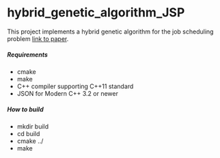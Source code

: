 # hybrid_genetic_algorithm_JSP
<p>
This project implements a hybrid genetic algorithm for the job scheduling problem
<a href="http://mauricio.resende.info/doc/hgajss.pdf">link to paper</a>.
<p>
<h5> Requirements </h5>
<ul>
    <li>cmake</li>
    <li>make</li>
    <li>C++ compiler supporting C++11 standard</li>
    <li>JSON for Modern C++  3.2 or newer</li>
</ul>
</p>

<h5>How to build</h5>
<ul>
    <li>mkdir build</li>
    <li>cd build</li>
    <li>cmake ../</li>
    <li>make</li>
</ul>
